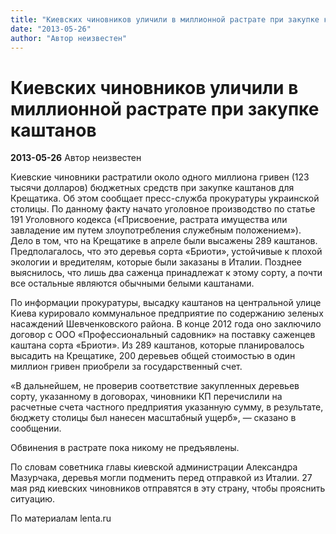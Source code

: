 ```yaml
---
title: "Киевских чиновников уличили в миллионной растрате при закупке каштанов"
date: "2013-05-26"
author: "Автор неизвестен"
---
```


# Киевских чиновников уличили в миллионной растрате при закупке каштанов

**2013-05-26** Автор неизвестен

Киевские чиновники растратили около одного миллиона гривен (123 тысячи долларов) бюджетных средств при закупке каштанов для Крещатика. Об этом сообщает пресс-служба прокуратуры украинской столицы. По данному факту начато уголовное производство по статье 191 Уголовного кодекса («Присвоение, растрата имущества или завладение им путем злоупотребления служебным положением»). Дело в том, что на Крещатике в апреле были высажены 289 каштанов. Предполагалось, что это деревья сорта «Бриоти», устойчивые к плохой экологии и вредителям, которые были заказаны в Италии. Позднее выяснилось, что лишь два саженца принадлежат к этому сорту, а почти все остальные являются обычными белыми каштанами.

По информации прокуратуры, высадку каштанов на центральной улице Киева курировало коммунальное предприятие по содержанию зеленых насаждений Шевченковского района. В конце 2012 года оно заключило договор с ООО «Профессиональный садовник» на поставку саженцев каштана сорта «Бриоти». Из 289 каштанов, которые планировалось высадить на Крещатике, 200 деревьев общей стоимостью в один миллион гривен приобрели за государственный счет.

«В дальнейшем, не проверив соответствие закупленных деревьев сорту, указанному в договорах, чиновники КП перечислили на расчетные счета частного предприятия указанную сумму, в результате, бюджету столицы был нанесен масштабный ущерб», — сказано в сообщении.

Обвинения в растрате пока никому не предъявлены.

По словам советника главы киевской администрации Александра Мазурчака, деревья могли подменить перед отправкой из Италии. 27 мая ряд киевских чиновников отправятся в эту страну, чтобы прояснить ситуацию.

По материалам lenta.ru